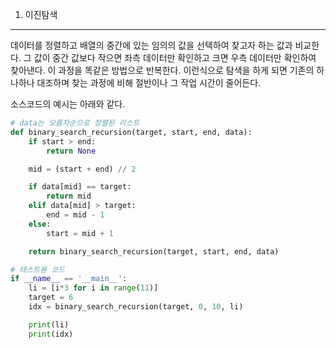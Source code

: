 1. 이진탐색  
<hr/>  
데이터를 정렬하고 배열의 중간에 있는 임의의 값을 선택하여 찾고자 하는 값과 비교한다. 그 값이 중간 값보다 작으면 좌측 데이터만 확인하고 크면 우측 데이터만 확인하여 찾아낸다. 이 과정을 똑같은 방법으로 반복한다. 이런식으로 탐색을 하게 되면 기존의 하나하나 대조하며 찾는 과정에 비해 절반이나 그 작업 시간이 줄어든다.  


소스코드의 예시는 아래와 같다.  
``` python
# data는 오름차순으로 정렬된 리스트
def binary_search_recursion(target, start, end, data):
    if start > end:
        return None

    mid = (start + end) // 2

    if data[mid] == target:
        return mid
    elif data[mid] > target:
        end = mid - 1
    else:
        start = mid + 1        

    return binary_search_recursion(target, start, end, data)

# 테스트용 코드
if __name__ == '__main__':
    li = [i*3 for i in range(11)]
    target = 6
    idx = binary_search_recursion(target, 0, 10, li)

    print(li)
    print(idx)
```
